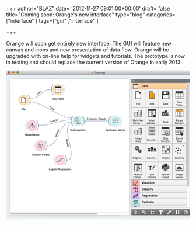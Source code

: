 +++
author="BLAZ"
date= '2012-11-27 09:01:00+00:00'
draft= false
title="Coming soon: Orange's new interface"
type="blog"
categories=["interface" ]
tags=["gui" ,"interface" ]

+++

Orange will soon get entirely new interface. The GUI will feature new canvas and icons and new presentation of data flow. Orange will be upgraded with on-line help for widgets and tutorials. The prototype is now in testing and should replace the current version of Orange in early 2013.

![](/images/2012/11/27/2012-orange-new-look.png__600x486_q95_crop_upscale.png)


